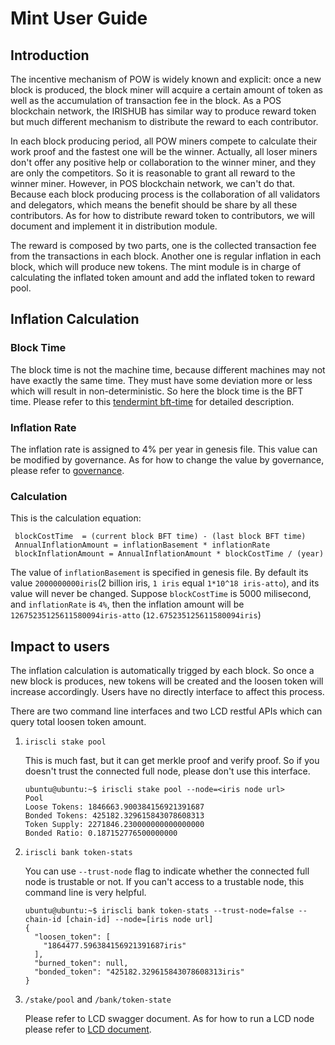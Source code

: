 # Mint User Guide

## Introduction

The incentive mechanism of POW is widely known and explicit: once a new block is produced, the block miner will acquire a certain amount of token as well as the accumulation of transaction fee in the block. As a POS blockchain network, the IRISHUB has similar way to produce reward token but much different mechanism to distribute the reward to each contributor.

In each block producing period, all POW miners compete to calculate their work proof and the fastest one will be the winner. Actually, all loser miners don't offer any positive help or collaboration to the winner miner, and they are only the competitors. So it is reasonable to grant all reward to the winner miner. However, in POS blockchain network, we can't do that. Because each block producing process is the collaboration of all validators and delegators, which means the benefit should be share by all these contributors. As for how to distribute reward token to contributors, we will document and implement it in distribution module.

The reward is composed by two parts, one is the collected transaction fee from the transactions in each block. Another one is regular inflation in each block, which will produce new tokens. The mint module is in charge of calculating the inflated token amount and add the inflated token to reward pool.

## Inflation Calculation

### Block Time

The block time is not the machine time, because different machines may not have exactly the same time. They must have some deviation more or less which will result in non-deterministic. So here the block time is the BFT time. Please refer to this [tendermint bft-time](https://github.com/tendermint/tendermint/blob/master/docs/spec/consensus/bft-time.md) for detailed description.

### Inflation Rate

The inflation rate is assigned to 4% per year in genesis file. This value can be modified by governance. As for how to change the value by governance, please refer to [governance](governance.md).

### Calculation

This is the calculation equation:
```
 blockCostTime  = (current block BFT time) - (last block BFT time)
 AnnualInflationAmount = inflationBasement * inflationRate
 blockInflationAmount = AnnualInflationAmount * blockCostTime / (year)
```
The value of `inflationBasement` is specified in genesis file. By default its value `2000000000iris`(2 billion iris, `1 iris` equal `1*10^18 iris-atto`), and its value will never be changed.
Suppose `blockCostTime` is 5000 milisecond, and `inflationRate` is `4%`, then the inflation amount will be `12675235125611580094iris-atto` (`12.675235125611580094iris`)

## Impact to users

The inflation calculation is automatically trigged by each block. So once a new block is produces, new tokens will be created and the loosen token will increase accordingly. Users have no directly interface to affect this process. 

There are two command line interfaces and two LCD restful APIs which can query total loosen token amount.

1. `iriscli stake pool`

    This is much fast, but it can get merkle proof and verify proof. So if you doesn't trust the connected full node, please don't use this interface.
    ```
    ubuntu@ubuntu:~$ iriscli stake pool --node=<iris node url>
    Pool
    Loose Tokens: 1846663.900384156921391687
    Bonded Tokens: 425182.329615843078608313
    Token Supply: 2271846.230000000000000000
    Bonded Ratio: 0.187152776500000000
    ```

2. `iriscli bank token-stats`
    
    You can use `--trust-node` flag to indicate whether the connected full node is trustable or not. If you can't access to a trustable node, this command line is very helpful.
    ```
    ubuntu@ubuntu:~$ iriscli bank token-stats --trust-node=false --chain-id [chain-id] --node=[iris node url]
    {
      "loosen_token": [
        "1864477.596384156921391687iris"
      ],
      "burned_token": null,
      "bonded_token": "425182.329615843078608313iris"
    }
    ```
    
3. `/stake/pool` and `/bank/token-state`

    Please refer to LCD swagger document. As for how to run a LCD node please refer to [LCD document](../light-client/README.md).
